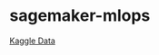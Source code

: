 # sagemaker-mlops

[Kaggle Data](https://www.kaggle.com/datasets/iabhishekofficial/mobile-price-classification)